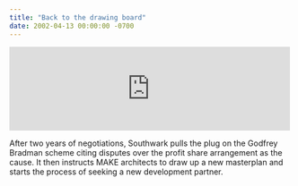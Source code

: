 ```yaml
---
title: "Back to the drawing board"
date: 2002-04-13 00:00:00 -0700
---
```

<iframe width="500" src="https://www.youtube.com/embed/RlLbPJYlbo8" frameborder="0" allow="accelerometer; autoplay; encrypted-media; gyroscope; picture-in-picture" allowfullscreen></iframe>

After two years of negotiations, Southwark pulls the plug on the Godfrey Bradman scheme citing disputes over the profit share arrangement as the cause. It then instructs MAKE architects to draw up a new masterplan and starts the process of seeking a new development partner.
